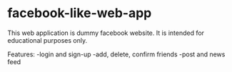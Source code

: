 # facebook-like-web-app

This web application is dummy facebook website.
It is intended for educational purposes only.

Features:
-login and sign-up
-add, delete, confirm friends
-post and news feed